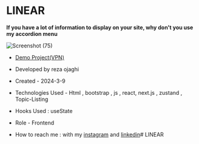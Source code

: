 # LINEAR
**If you have a lot of information to display on your site, why don't you use my accordion menu**

![Screenshot (75)](https://github.com/REZA-OJAGHI-DRO/LINEAR/assets/145910720/86e5c1e6-f3ce-470e-bc0d-9c9bc141988d)

- [Demo Project(VPN)]()
 
- Developed by reza ojaghi

- Created - 2024-3-9

- Technologies Used - Html , bootstrap , js  , react, next.js , zustand , Topic-Listing 

- Hooks Used : useState 

- Role - Frontend

- How to reach me : with my [instagram](https://www.instagram.com/reza-ojaghi-dro) and [linkedin](https://www.linkedin.com/in/reza-ojaghi-428748280/)# LINEAR
